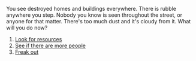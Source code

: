 You see destroyed homes and buildings everywhere. There is rubble anywhere you step. Nobody you know is seen throughout the street, or anyone for that matter. There's too much dust and it's cloudy from it. What will you do now?

1. [Look for resources](resources.md)
2. [See if there are more people](people.md)
3. [Freak out](freak-out.md)
